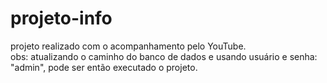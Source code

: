 # projeto-info
 projeto realizado com o acompanhamento pelo YouTube.<br>
 obs: atualizando o caminho do banco de dados e usando usuário e senha: "admin", pode ser então executado o projeto.

